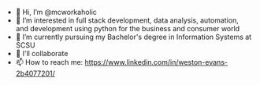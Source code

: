 - 👋 Hi, I’m @mcworkaholic
- 👀 I’m interested in full stack development, data analysis, automation, and development using python for the business and consumer world
- 🌱 I’m currently pursuing my Bachelor's degree in Information Systems at SCSU
- 💞️ I'll collaborate
- 📫 How to reach me: https://www.linkedin.com/in/weston-evans-2b4077201/

<!---
mcworkaholic/mcworkaholic is a ✨ special ✨ repository because its `README.md` (this file) appears on your GitHub profile.
You can click the Preview link to take a look at your changes.
--->
